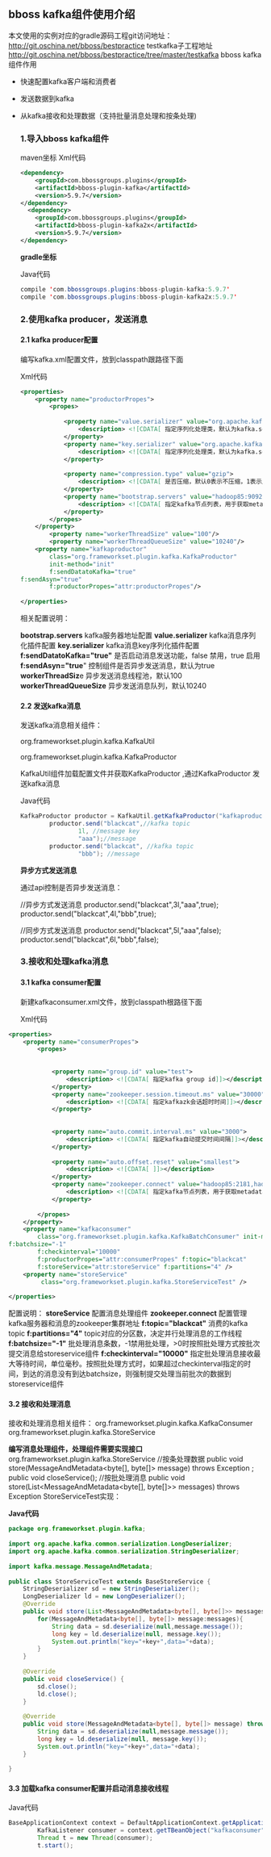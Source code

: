 ## bboss kafka组件使用介绍

本文使用的实例对应的gradle源码工程git访问地址：
http://git.oschina.net/bboss/bestpractice
testkafka子工程地址
http://git.oschina.net/bboss/bestpractice/tree/master/testkafka
bboss kafka组件作用

- 快速配置kafka客户端和消费者

- 发送数据到kafka

- 从kafka接收和处理数据（支持批量消息处理和按条处理)

  ### 1.导入bboss kafka组件

  maven坐标
  Xml代码

  ```xml
  <dependency>  
      <groupId>com.bbossgroups.plugins</groupId>  
      <artifactId>bboss-plugin-kafka</artifactId>  
      <version>5.9.7</version>  
  </dependency>
    <dependency>  
      <groupId>com.bbossgroups.plugins</groupId>  
      <artifactId>bboss-plugin-kafka2x</artifactId>  
      <version>5.9.7</version>  
  </dependency>
  ```

  **gradle坐标**

  Java代码

  ```java
  compile 'com.bbossgroups.plugins:bboss-plugin-kafka:5.9.7' 
  compile 'com.bbossgroups.plugins:bboss-plugin-kafka2x:5.9.7' 
  ```

  ### 2.使用kafka producer，发送消息

  #### 2.1 kafka producer配置

  编写kafka.xml配置文件，放到classpath跟路径下面

  Xml代码

  ```xml
  <properties>  
      <property name="productorPropes">  
          <propes>  
                
              <property name="value.serializer" value="org.apache.kafka.common.serialization.StringSerializer">  
                  <description> <![CDATA[ 指定序列化处理类，默认为kafka.serializer.DefaultEncoder,即byte[] ]]></description>  
              </property>  
              <property name="key.serializer" value="org.apache.kafka.common.serialization.LongSerializer">  
                  <description> <![CDATA[ 指定序列化处理类，默认为kafka.serializer.DefaultEncoder,即byte[] ]]></description>  
              </property>  
                        
              <property name="compression.type" value="gzip">  
                  <description> <![CDATA[ 是否压缩，默认0表示不压缩，1表示用gzip压缩，2表示用snappy压缩。压缩后消息中会有头来指明消息压缩类型，故在消费者端消息解压是透明的无需指定]]></description>  
              </property>  
              <property name="bootstrap.servers" value="hadoop85:9092,hadoop86:9092,hadoop88:9092">  
                  <description> <![CDATA[ 指定kafka节点列表，用于获取metadata(元数据)，不必全部指定]]></description>  
              </property>  
          </propes>  
      </property>  
          <property name="workerThreadSize" value="100"/>  
          <property name="workerThreadQueueSize" value="10240"/>  
      <property name="kafkaproductor"   
          class="org.frameworkset.plugin.kafka.KafkaProductor"  
          init-method="init"  
          f:sendDatatoKafka="true"  
  f:sendAsyn="true"  
          f:productorPropes="attr:productorPropes"/>          
            
  </properties>  
  ```

  相关配置说明：

  **bootstrap.servers** kafka服务器地址配置
  **value.serializer** kafka消息序列化插件配置
  **key.serializer** kafka消息key序列化插件配置
  **f:sendDatatoKafka="true"** 是否启动消息发送功能，false 禁用，true 启用
  **f:sendAsyn="true**" 控制组件是否异步发送消息，默认为true
  **workerThreadSiz**e 异步发送消息线程池，默认100
  **workerThreadQueueSize** 异步发送消息队列，默认10240

  #### **2.2 发送kafka消息**

  发送kafka消息相关组件：

  org.frameworkset.plugin.kafka.KafkaUtil

  org.frameworkset.plugin.kafka.KafkaProductor

  KafkaUtil组件加载配置文件并获取KafkaProductor ,通过KafkaProductor 发送kafka消息

  Java代码

  ```java
  KafkaProductor productor = KafkaUtil.getKafkaProductor("kafkaproductor");  
          productor.send("blackcat",//kafka topic  
                  1l, //message key  
                  "aaa");//message  
          productor.send("blackcat", //kafka topic  
                  "bbb"); //message  
  ```

    **异步方式发送消息**

  <property name="workerThreadSize" value="100"/>
  <property name="workerThreadQueueSize" value="10240"/>

  <property name="kafkaproductor"
  class="org.frameworkset.plugin.kafka.KafkaProductor"
  init-method="init"
  f:sendDatatoKafka="true"
  f:sendAsyn="true"
  f:productorPropes="attr:productorPropes"/>

  通过api控制是否异步发送消息：

  //异步方式发送消息
  productor.send("blackcat",3l,"aaa",true);
  productor.send("blackcat",4l,"bbb",true);

  //同步方式发送消息
  productor.send("blackcat",5l,"aaa",false);
  productor.send("blackcat",6l,"bbb",false);

  ### 3.接收和处理kafka消息

  #### 3.1 kafka consumer配置

  新建kafkaconsumer.xml文件，放到classpath根路径下面

  Xml代码

```xml
<properties>  
    <property name="consumerPropes">  
        <propes>  
  
  
            <property name="group.id" value="test">  
                <description> <![CDATA[ 指定kafka group id]]></description>  
            </property>  
            <property name="zookeeper.session.timeout.ms" value="30000">  
                <description> <![CDATA[ 指定kafkazk会话超时时间]]></description>  
            </property>  
              
  
            <property name="auto.commit.interval.ms" value="3000">  
                <description> <![CDATA[ 指定kafka自动提交时间间隔]]></description>  
            </property>  
  
            <property name="auto.offset.reset" value="smallest">  
                <description> <![CDATA[ ]]></description>  
            </property>  
            <property name="zookeeper.connect" value="hadoop85:2181,hadoop86:2181,hadoop88:2181">  
                <description> <![CDATA[ 指定kafka节点列表，用于获取metadata(元数据)，不必全部指定]]></description>  
            </property>  
  
        </propes>  
    </property>  
    <property name="kafkaconsumer"  
        class="org.frameworkset.plugin.kafka.KafkaBatchConsumer" init-method="init"  
f:batchsize="-1"  
        f:checkinterval="10000"  
        f:productorPropes="attr:consumerPropes" f:topic="blackcat"  
        f:storeService="attr:storeService" f:partitions="4" />  
    <property name="storeService"  
         class="org.frameworkset.plugin.kafka.StoreServiceTest" />     
  
</properties>  
```

配置说明：
**storeService** 配置消息处理组件
**zookeeper.connect** 配置管理kafka服务器和消息的zookeeper集群地址
**f:topic="blackcat"** 消费的kafka topic
**f:partitions="4"** topic对应的分区数，决定并行处理消息的工作线程
**f:batchsize="-1"** 批处理消息条数，-1禁用批处理，>0时按照批处理方式按批次提交消息给storeservice组件
**f:checkinterval="10000"** 指定批处理消息接收最大等待时间，单位毫秒。按照批处理方式时，如果超过checkinterval指定的时间，到达的消息没有到达batchsize，则强制提交处理当前批次的数据到storeservice组件

#### **3.2 接收和处理消息**

接收和处理消息相关组件：
org.frameworkset.plugin.kafka.KafkaConsumer
org.frameworkset.plugin.kafka.StoreService

**编写消息处理组件，处理组件需要实现接口**
org.frameworkset.plugin.kafka.StoreService
//按条处理数据
public void store(MessageAndMetadata<byte[], byte[]> message)  throws Exception ;
public void closeService();
//按批处理消息
public void store(List<MessageAndMetadata<byte[], byte[]>> messages) throws Exception
StoreServiceTest实现：

**Java代码**

```java
package org.frameworkset.plugin.kafka;  
  
import org.apache.kafka.common.serialization.LongDeserializer;  
import org.apache.kafka.common.serialization.StringDeserializer;  
  
import kafka.message.MessageAndMetadata;  
  
public class StoreServiceTest extends BaseStoreService {  
    StringDeserializer sd = new StringDeserializer();  
    LongDeserializer ld = new LongDeserializer();  
    @Override  
    public void store(List<MessageAndMetadata<byte[], byte[]>> messages) throws Exception {  
        for(MessageAndMetadata<byte[], byte[]> message:messages){  
            String data = sd.deserialize(null,message.message());  
            long key = ld.deserialize(null, message.key());  
            System.out.println("key="+key+",data="+data);  
        }  
    }  
  
    @Override  
    public void closeService() {  
        sd.close();  
        ld.close();  
    }  
  
    @Override  
    public void store(MessageAndMetadata<byte[], byte[]> message) throws Exception {  
        String data = sd.deserialize(null,message.message());  
        long key = ld.deserialize(null, message.key());  
        System.out.println("key="+key+",data="+data);  
    }  
  
}  
```

#### **3.3 加载kafka consumer配置并启动消息接收线程**

Java代码 

```java
BaseApplicationContext context = DefaultApplicationContext.getApplicationContext("kafkaconfumer.xml");  
        KafkaListener consumer = context.getTBeanObject("kafkaconsumer", KafkaListener.class);  
        Thread t = new Thread(consumer);  
        t.start();  
```

